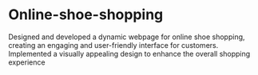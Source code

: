 # Online-shoe-shopping
Designed and developed a dynamic webpage for online shoe shopping, creating an engaging and user-friendly interface for customers. Implemented a visually appealing design to enhance the overall shopping experience
